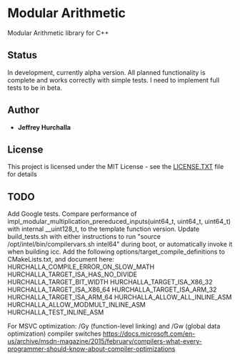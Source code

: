 # Modular Arithmetic
Modular Arithmetic library for C++

## Status

In development, currently alpha version.  All planned functionality is complete and works correctly with simple tests.  I need to implement full tests to be in beta.

## Author

* **Jeffrey Hurchalla**

## License

This project is licensed under the MIT License - see the [LICENSE.TXT](LICENSE.TXT) file for details

## TODO

Add Google tests.
Compare performance of impl_modular_multiplication_prereduced_inputs(uint64_t, uint64_t, uint64_t) with internal __uint128_t, to the template function version.
Update build_tests.sh with either instructions to run "source /opt/intel/bin/compilervars.sh intel64" during boot, or automatically invoke it when building icc.
Add the following options/target_compile_definitions to CMakeLists.txt, and document here:
HURCHALLA_COMPILE_ERROR_ON_SLOW_MATH
HURCHALLA_TARGET_ISA_HAS_NO_DIVIDE
HURCHALLA_TARGET_BIT_WIDTH
HURCHALLA_TARGET_ISA_X86_32
HURCHALLA_TARGET_ISA_X86_64
HURCHALLA_TARGET_ISA_ARM_32
HURCHALLA_TARGET_ISA_ARM_64
HURCHALLA_ALLOW_ALL_INLINE_ASM
HURCHALLA_ALLOW_MODMULT_INLINE_ASM
HURCHALLA_TEST_INLINE_ASM

For MSVC optimization: /Gy (function-level linking) and /Gw (global data optimization) compiler switches
https://docs.microsoft.com/en-us/archive/msdn-magazine/2015/february/compilers-what-every-programmer-should-know-about-compiler-optimizations
